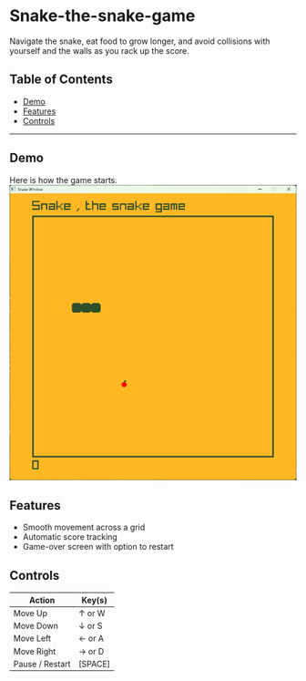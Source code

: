 # Snake-the-snake-game

Navigate the snake, eat food to grow longer, and avoid collisions with yourself and the walls as you rack up the score.

## Table of Contents

- [Demo](#demo)
- [Features](#features)
- [Controls](#controls)

---

## Demo

Here is how the game starts.
![Snake Gameplay](Images/game_demo.png)


## Features
- Smooth movement across a grid
- Automatic score tracking
- Game-over screen with option to restart

## Controls

| Action          | Key(s)   |
| --------------- | -------- |
| Move Up         | ↑ or W   |
| Move Down       | ↓ or S   |
| Move Left       | ← or A   |
| Move Right      | → or D   |
| Pause / Restart | \[SPACE] |
